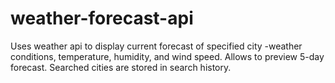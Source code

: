 # weather-forecast-api
Uses weather api to display current forecast of specified city -weather conditions, temperature, humidity, and wind speed. Allows to preview 5-day forecast. Searched cities are stored in search history.
